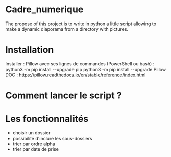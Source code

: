 # Cadre_numerique
The propose of this project is to write in python a little script allowing to make a dynamic diaporama from a directory with pictures.

# Installation
Installer : Pillow avec ses lignes de commandes (PowerShell ou bash) :
python3 -m pip install --upgrade pip
python3 -m pip install --upgrade Pillow
DOC : https://pillow.readthedocs.io/en/stable/reference/index.html

# Comment lancer le script ?

# Les fonctionnalités
- choisir un dossier
- possibilité d'inclure les sous-dossiers
- trier par ordre alpha
- trier par date de prise
